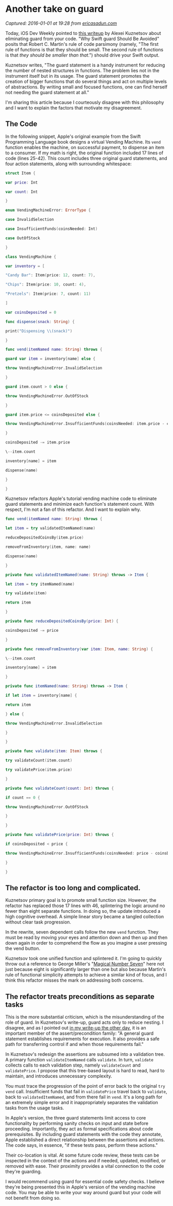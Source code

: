 # Another take on guard

_Captured: 2016-01-01 at 19:28 from [ericasadun.com](http://ericasadun.com/2016/01/01/another-take-on-guard/)_

Today, iOS Dev Weekly pointed to [this writeup](https://medium.com/swift-programming/why-swift-guard-should-be-avoided-484cfc2603c5) by Alexei Kuznetsov about eliminating guard from your code. "Why Swift guard Should Be Avoided" posits that Robert C. Martin's rule of code parsimony (namely, "The first rule of functions is that they should be small. The second rule of functions is that _they should be smaller than that_.") should drive your Swift output.

Kuznetsov writes, "The guard statement is a handy instrument for reducing the number of nested structures in functions. The problem lies not in the instrument itself but in its usage. The guard statement promotes the creation of bigger functions that do several things and act on multiple levels of abstractions. By writing small and focused functions, one can find herself not needing the guard statement at all."

I'm sharing this article because I courteously disagree with this philosophy and I want to explain the factors that motivate my disagreement.

## The Code

In the following snippet, Apple's original example from the Swift Programming Language book designs a virtual Vending Machine. Its `vend `function enables the machine, on successful payment, to dispense an item to a consumer. If my math is right, the original function included 17 lines of code (lines 25-42). This count includes three original guard statements, and four action statements, along with surrounding whitespace:

```swift
struct Item {

var price: Int

var count: Int

}

enum VendingMachineError: ErrorType {

case InvalidSelection

case InsufficientFunds(coinsNeeded: Int)

case OutOfStock

}

class VendingMachine {

var inventory = [

"Candy Bar": Item(price: 12, count: 7),

"Chips": Item(price: 10, count: 4),

"Pretzels": Item(price: 7, count: 11)

]

var coinsDeposited = 0

func dispense(snack: String) {

print("Dispensing \\(snack)")

}

func vend(itemNamed name: String) throws {

guard var item = inventory[name] else {

throw VendingMachineError.InvalidSelection

}

guard item.count > 0 else {

throw VendingMachineError.OutOfStock

}

guard item.price <= coinsDeposited else {

throw VendingMachineError.InsufficientFunds(coinsNeeded: item.price - coinsDeposited)

}

coinsDeposited -= item.price

\--item.count

inventory[name] = item

dispense(name)

}

}
```

Kuznetsov refactors Apple's tutorial vending machine code to eliminate guard statements and minimize each function's statement count. With respect, I'm not a fan of this refactor. And I want to explain why.

```swift
func vend(itemNamed name: String) throws {

let item = try validatedItemNamed(name)

reduceDepositedCoinsBy(item.price)

removeFromInventory(item, name: name)

dispense(name)

}

private func validatedItemNamed(name: String) throws -> Item {

let item = try itemNamed(name)

try validate(item)

return item

}

private func reduceDepositedCoinsBy(price: Int) {

coinsDeposited -= price

}

private func removeFromInventory(var item: Item, name: String) {

\--item.count

inventory[name] = item

}

private func itemNamed(name: String) throws -> Item {

if let item = inventory[name] {

return item

} else {

throw VendingMachineError.InvalidSelection

}

}

private func validate(item: Item) throws {

try validateCount(item.count)

try validatePrice(item.price)

}

private func validateCount(count: Int) throws {

if count == 0 {

throw VendingMachineError.OutOfStock

}

}

private func validatePrice(price: Int) throws {

if coinsDeposited < price {

throw VendingMachineError.InsufficientFunds(coinsNeeded: price - coinsDeposited)

}

}
```

## The refactor is too long and complicated.

Kuznetsov primary goal is to promote small function size. However, the refactor has replaced those 17 lines with 46, splintering the logic around no fewer than eight separate functions. In doing so, the update introduced a high cognitive overhead. A simple linear story became a tangled collection without clear task progression.

In the rewrite, seven dependent calls follow the new `vend` function. They must be read by moving your eyes and attention down and then up and then down again in order to comprehend the flow as you imagine a user pressing the vend button.

Kuznetsov took one unified function and splintered it. I'm going to quickly throw out a reference to George Miller's "[Magical Number Seven](https://en.wikipedia.org/wiki/The_Magical_Number_Seven,_Plus_or_Minus_Two)" here not just because eight is significantly larger than one but also because Martin's rule of functional simplicity attempts to achieve a similar kind of focus, and I think this refactor misses the mark on addressing both concerns.

## The refactor treats preconditions as separate tasks

This is the more substantial criticism, which is the misunderstanding of the role of guard. In Kuznetsov's write-up, guard acts only to reduce nesting. I disagree, and as I pointed out [in my write-up the other day](http://ericasadun.com/2015/12/29/migrating-ifs-to-guards-in-swift/), it is an important member of the assert/precondition family: "A general guard statement establishes requirements for execution. It also provides a safe path for transferring control if and when those requirements fail."

In Kuznetsov's redesign the assertions are subsumed into a validation tree. A primary function `validateItemNamed` calls `validate`. In turn, `validate` collects calls to each validation step, namely `validateCount` and `validatePrice`. I propose that this tree-based layout is hard to read, hard to maintain, and introduces unnecessary complexity.

You must trace the progression of the point of error back to the original `try vend` call. Insufficient funds that fail in `validatePrice` travel back to `validate`, back to `validatedItemNamed`, and from there fail in `vend`. It's a long path for an extremely simple error and it inappropriately separates the validation tasks from the usage tasks.

In Apple's version, the three guard statements limit access to core functionality by performing sanity checks on input and state before proceeding. Importantly, they act as formal specifications about code prerequisites. By including guard statements with the code they annotate, Apple established a direct relationship between the assertions and actions. The code says, in essence, "if these tests pass, perform these actions."

Their co-location is vital. At some future code review, these tests can be inspected in the context of the actions and if needed, updated, modified, or removed with ease. Their proximity provides a vital connection to the code they're guarding.

I would recommend using guard for essential code safety checks. I believe they're being presented this in Apple's version of the vending machine code. You may be able to write your way around guard but your code will not benefit from doing so.
